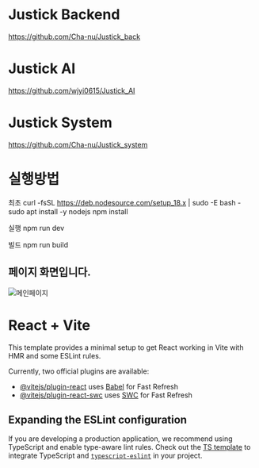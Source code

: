 # Justick Backend  
https://github.com/Cha-nu/Justick_back  
# Justick AI  
https://github.com/wjyi0615/Justick_AI  
# Justick System  
https://github.com/Cha-nu/Justick_system  

# 실행방법
최초
curl -fsSL https://deb.nodesource.com/setup_18.x | sudo -E bash -
sudo apt install -y nodejs
npm install

실행
npm run dev

빌드
npm run build

## 페이지 화면입니다.
![메인페이지](https://github.com/user-attachments/assets/a2982a41-a85c-41a2-8e66-0d35ba954cef)


# React + Vite

This template provides a minimal setup to get React working in Vite with HMR and some ESLint rules.

Currently, two official plugins are available:

- [@vitejs/plugin-react](https://github.com/vitejs/vite-plugin-react/blob/main/packages/plugin-react/README.md) uses [Babel](https://babeljs.io/) for Fast Refresh
- [@vitejs/plugin-react-swc](https://github.com/vitejs/vite-plugin-react-swc) uses [SWC](https://swc.rs/) for Fast Refresh

## Expanding the ESLint configuration

If you are developing a production application, we recommend using TypeScript and enable type-aware lint rules. Check out the [TS template](https://github.com/vitejs/vite/tree/main/packages/create-vite/template-react-ts) to integrate TypeScript and [`typescript-eslint`](https://typescript-eslint.io) in your project.
